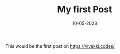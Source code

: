 ﻿---
title: "My first Post"
date: "10-05-2023"
description: "My new post example"
tags: ["foss", "Blog"]
---


This would be the first post on https://vivekkj.codes/



